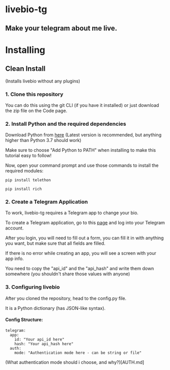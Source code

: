 # livebio-tg
## Make your telegram about me live.


# Installing
## Clean Install
(Installs livebio without any plugins)
### 1. Clone this repository
You can do this using the git CLI (if you have it installed) or just download the zip file on the Code page.
### 2. Install Python and the required dependencies
Download Python from [here](https://www.python.org/downloads/) (Latest version is recommended, but anything higher than Python 3.7 should work)

Make sure to choose "Add Python to PATH" when installing to make this tutorial easy to follow!

Now, open your command prompt and use those commands to install the required modules:
```commandline
pip install telethon
```

```commandline
pip install rich
```

### 2. Create a Telegram Application
To work, livebio-tg requires a Telegram app to change your bio.

To create a Telegram application, go to this [page](https://my.telegram.org/apps) and log into your Telegram account.

After you login, you will need to fill out a form, you can fill it in with anything you want, but make sure that all fields are filled.

If there is no error while creating an app, you will see a screen with your app info.

You need to copy the "api_id" and the "api_hash" and write them down somewhere (you shouldn't share those values with anyone)

### 3. Configuring livebio
After you cloned the repository, head to the config.py file.

It is a Python dictionary (has JSON-like syntax).

#### Config Structure:

```
telegram:
  app:
    id: "Your api_id here"
    hash: "Your api_hash here"
  auth:
    mode: "Authentication mode here - can be string or file"
```
(What authentication mode should i choose, and why?)[AUTH.md]

